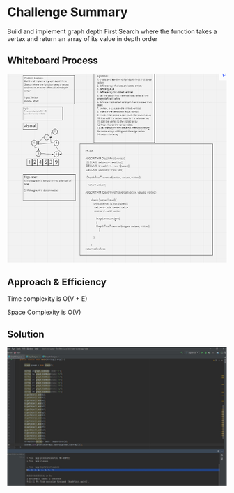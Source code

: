 # Challenge Summary

Build and implement graph depth First Search where the function takes a vertex and return an array of its value in depth order

## Whiteboard Process

![DFS-Whiteboard](https://github.com/anassawalha95/data-structures-and-algorithms/blob/main/challenges/assests/depth-first-graph-whiteboard.PNG)

## Approach & Efficiency

Time complexity is O(V + E)

Space Complexity is O(V)

## Solution

![DFS-Whiteboard](https://github.com/anassawalha95/data-structures-and-algorithms/blob/main/challenges/assests/depth-first-graph.PNG.jpg)
